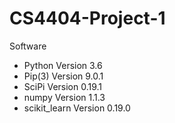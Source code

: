 # CS4404-Project-1

Software
- Python Version 3.6
- Pip(3) Version 9.0.1
- SciPi Version 0.19.1
- numpy Version 1.1.3
- scikit_learn Version 0.19.0
